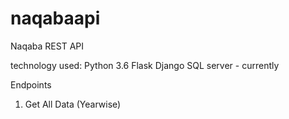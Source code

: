 # naqabaapi
Naqaba REST API

technology used:
  Python 3.6
  Flask
  Django
  SQL server - currently
  
  Endpoints 
  
  1. Get All Data (Yearwise)
  
